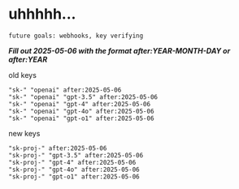 # uhhhhh...

`future goals: webhooks, key verifying`



***Fill out 2025-05-06 with the format after:YEAR-MONTH-DAY or after:YEAR***

old keys
```
"sk-" "openai" after:2025-05-06
"sk-" "openai" "gpt-3.5" after:2025-05-06
"sk-" "openai" "gpt-4" after:2025-05-06
"sk-" "openai" "gpt-4o" after:2025-05-06
"sk-" "openai" "gpt-o1" after:2025-05-06
```

new keys
```
"sk-proj-" after:2025-05-06
"sk-proj-" "gpt-3.5" after:2025-05-06
"sk-proj-" "gpt-4" after:2025-05-06
"sk-proj-" "gpt-4o" after:2025-05-06
"sk-proj-" "gpt-o1" after:2025-05-06
```
